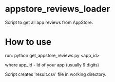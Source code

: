 # appstore_reviews_loader
Script to get all app reviews from AppStore.

# How to use

run:
python get_appstore_reviews.py <app_id>

where app_id - Id of your app (usually 9 digits)

Script creates 'result.csv' file in working directory.


